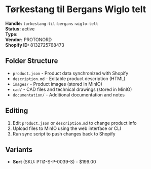 # Tørkestang til Bergans Wiglo telt

**Handle:** `torkestang-til-bergans-wiglo-telt`  
**Status:** active  
**Type:**   
**Vendor:** PROTONORD  
**Shopify ID:** 8132725768473  

## Folder Structure

- `product.json` - Product data synchronized with Shopify
- `description.md` - Editable product description (HTML)
- `images/` - Product images (stored in MinIO)
- `cad/` - CAD files and technical drawings (stored in MinIO)
- `documentation/` - Additional documentation and notes

## Editing

1. Edit `product.json` or `description.md` to change product info
2. Upload files to MinIO using the web interface or CLI
3. Run sync script to push changes back to Shopify

## Variants

- **Sort** (SKU: PTØ-S-P-0039-S) - $199.00
